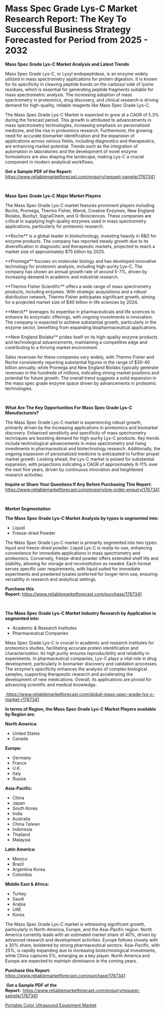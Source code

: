 <p><h1>Mass Spec Grade Lys-C Market Research Report: The Key To Successful Business Strategy Forecasted for Period from 2025 - 2032</h1></p><p><strong>Mass Spec Grade Lys-C Market Analysis and Latest Trends</strong></p>
<p><p>Mass Spec Grade Lys-C, or Lysyl endopeptidase, is an enzyme widely utilized in mass spectrometry applications for protein digestion. It is known for its specificity in cleaving peptide bonds on the carboxyl side of lysine residues, which is essential for generating peptide fragments suitable for mass spectrometric analysis. The increasing adoption of mass spectrometry in proteomics, drug discovery, and clinical research is driving demand for high-quality, reliable reagents like Mass Spec Grade Lys-C.</p><p>The Mass Spec Grade Lys-C Market is expected to grow at a CAGR of 5.3% during the forecast period. This growth is attributed to advancements in mass spectrometry technologies, increasing emphasis on personalized medicine, and the rise in proteomics research. Furthermore, the growing need for accurate biomarker identification and the expansion of applications across various fields, including diagnostics and therapeutics, are enhancing market potential. Trends such as the integration of automation in laboratories and the development of novel enzyme formulations are also shaping the landscape, making Lys-C a crucial component in modern analytical workflows.</p></p>
<p><strong>Get a Sample PDF of the Report:&nbsp;</strong> <a href="https://www.reliablemarketforecast.com/enquiry/request-sample/1767341?utm_campaign=1840&utm_medium=2&utm_source=Github&utm_content=ia&utm_term=05032025&utm_id=mass-spec-grade-lys-c">https://www.reliablemarketforecast.com/enquiry/request-sample/1767341</a></p>
<p>&nbsp;</p>
<p><strong>Mass Spec Grade Lys-C Major Market Players</strong></p>
<p><p>The Mass Spec Grade Lys-C market features prominent players including Roche, Promega, Thermo Fisher, Merck, Creative Enzymes, New England Biolabs, Biorbyt, SignalChem, and G-Biosciences. These companies are critical in supplying high-quality enzymes used in mass spectrometry applications, particularly for proteomic research.</p><p>**Roche** is a global leader in biotechnology, investing heavily in R&D for enzyme products. The company has reported steady growth due to its diversification in diagnostic and therapeutic markets, projected to reach a market size of approximately $75 billion by 2025.</p><p>**Promega** focuses on molecular biology and has developed innovative technology for proteomic analysis, including high-purity Lys-C. The company has shown an annual growth rate of around 5-7%, driven by increasing demand in academic and industrial research.</p><p>**Thermo Fisher Scientific** offers a wide range of mass spectrometry products, including enzymes. With strategic acquisitions and a robust distribution network, Thermo Fisher anticipates significant growth, aiming for a projected market size of $40 billion in life sciences by 2024.</p><p>**Merck** leverages its expertise in pharmaceuticals and life sciences to enhance its enzymatic offerings, with ongoing investments in innovation. The company is expected to achieve substantial growth, particularly in the enzyme sector, benefiting from expanding biopharmaceutical applications.</p><p>**New England Biolabs** prides itself on its high-quality enzyme products and technological advancements, maintaining a competitive edge and contributing to a thriving market environment. </p><p>Sales revenues for these companies vary widely, with Thermo Fisher and Roche consistently reporting substantial figures in the range of $30-40 billion annually, while Promega and New England Biolabs typically generate revenues in the hundreds of millions, indicating strong market positions and potential for future growth. The overall trend suggests a solid expansion in the mass spec grade enzyme space driven by advancements in proteomic technologies.</p></p>
<p>&nbsp;</p>
<p><strong>What Are The Key Opportunities For Mass Spec Grade Lys-C Manufacturers?</strong></p>
<p><p>The Mass Spec Grade Lys-C market is experiencing robust growth, primarily driven by the increasing applications in proteomics and biomarker discovery. Enhanced sensitivity and specificity of mass spectrometry techniques are boosting demand for high-purity Lys-C products. Key trends include technological advancements in mass spectrometry and rising investments in pharmaceutical and biotechnology research. Additionally, the ongoing expansion of personalized medicine is anticipated to further propel market growth. Looking ahead, the Lys-C market is poised for substantial expansion, with projections indicating a CAGR of approximately 8-11% over the next five years, driven by continuous innovation and heightened research activities.</p></p>
<p><strong>Inquire or Share Your Questions If Any Before Purchasing This Report:</strong> <a href="https://www.reliablemarketforecast.com/enquiry/pre-order-enquiry/1767341?utm_campaign=1840&utm_medium=2&utm_source=Github&utm_content=ia&utm_term=05032025&utm_id=mass-spec-grade-lys-c">https://www.reliablemarketforecast.com/enquiry/pre-order-enquiry/1767341</a></p>
<p>&nbsp;</p>
<p><strong>Market Segmentation</strong></p>
<p><strong>The Mass Spec Grade Lys-C Market Analysis by types is segmented into:</strong></p>
<p><ul><li>Liquid</li><li>Freeze-dried Powder</li></ul></p>
<p><p>The Mass Spec Grade Lys-C market is primarily segmented into two types: liquid and freeze-dried powder. Liquid Lys-C is ready-to-use, enhancing convenience for immediate applications in mass spectrometry and proteomics. Conversely, freeze-dried powder offers extended shelf life and stability, allowing for storage and reconstitution as needed. Each format serves specific user requirements, with liquid suited for immediate experiments and powdered lysates preferred for longer-term use, ensuring versatility in research and analytical settings.</p></p>
<p><strong>Purchase this Report:&nbsp;</strong><a href="https://www.reliablemarketforecast.com/purchase/1767341?utm_campaign=1840&utm_medium=2&utm_source=Github&utm_content=ia&utm_term=05032025&utm_id=mass-spec-grade-lys-c">https://www.reliablemarketforecast.com/purchase/1767341</a></p>
<p>&nbsp;</p>
<p><strong>The Mass Spec Grade Lys-C Market Industry Research by Application is segmented into:</strong></p>
<p><ul><li>Academic & Research Institutes</li><li>Pharmaceutical Companies</li></ul></p>
<p><p>Mass Spec Grade Lys-C is crucial in academic and research institutes for proteomics studies, facilitating accurate protein identification and characterization. Its high purity ensures reproducibility and reliability in experiments. In pharmaceutical companies, Lys-C plays a vital role in drug development, particularly in biomarker discovery and validation processes. The enzyme's specificity enhances the analysis of complex biological samples, supporting therapeutic research and accelerating the development of new medications. Overall, its applications are pivotal for advancing scientific and medical knowledge.</p></p>
<p><a href="https://www.reliablemarketforecast.com/global-mass-spec-grade-lys-c-market-r1767341?utm_campaign=1840&utm_medium=2&utm_source=Github&utm_content=ia&utm_term=05032025&utm_id=mass-spec-grade-lys-c">&nbsp;https://www.reliablemarketforecast.com/global-mass-spec-grade-lys-c-market-r1767341</a></p>
<p><strong>In terms of Region, the Mass Spec Grade Lys-C Market Players available by Region are:</strong></p>
<p>
    <p> <strong> North America: </strong>
        <ul>
            <li>United States</li>
            <li>Canada</li>
        </ul>
        </p> 
    <p> <strong> Europe: </strong>
        <ul>
            <li>Germany</li>
            <li>France</li>
            <li>U.K.</li>
            <li>Italy</li>
            <li>Russia</li>
        </ul>
        </p> 
    <p> <strong> Asia-Pacific: </strong>
        <ul>
            <li>China</li>
            <li>Japan</li>
            <li>South Korea</li>
            <li>India</li>
            <li>Australia</li>
            <li>China Taiwan</li>
            <li>Indonesia</li>
            <li>Thailand</li>
            <li>Malaysia</li>
        </ul>
        </p> 
    <p> <strong> Latin America: </strong>
        <ul>
            <li>Mexico</li>
            <li>Brazil</li>
            <li>Argentina Korea</li>
            <li>Colombia</li>
        </ul>
        </p> 
    <p> <strong> Middle East & Africa: </strong>
        <ul>
            <li>Turkey</li>
            <li>Saudi</li>
            <li>Arabia</li>
            <li>UAE</li>
            <li>Korea</li>
        </ul>
    </p>
    </p>
<p><p>The Mass Spec Grade Lys-C market is witnessing significant growth, particularly in North America, Europe, and the Asia-Pacific region. North America currently leads with an estimated market share of 40%, driven by advanced research and development activities. Europe follows closely with a 30% share, bolstered by strong pharmaceutical sectors. Asia-Pacific, with 25%, is rapidly expanding due to increasing biotechnological investments, while China captures 5%, emerging as a key player. North America and Europe are expected to maintain dominance in the coming years.</p></p>
<p><strong>Purchase this Report: </strong><a href="https://www.reliablemarketforecast.com/purchase/1767341?utm_campaign=1840&utm_medium=2&utm_source=Github&utm_content=ia&utm_term=05032025&utm_id=mass-spec-grade-lys-c">https://www.reliablemarketforecast.com/purchase/1767341</a></p>
<p>&nbsp;<strong>Get a Sample PDF of the Report:&nbsp;&nbsp;</strong><a href="https://www.reliablemarketforecast.com/enquiry/request-sample/1767341?utm_campaign=1840&utm_medium=2&utm_source=Github&utm_content=ia&utm_term=05032025&utm_id=mass-spec-grade-lys-c">https://www.reliablemarketforecast.com/enquiry/request-sample/1767341</a></p>
<p><strong></strong></p>
<p><p><a href="https://github.com/vimar16th/Market-Research-Report-List-7/blob/main/portable-color-ultrasound-equipment-market.md?utm_campaign=1840&utm_medium=2&utm_source=Github&utm_content=ia&utm_term=05032025&utm_id=mass-spec-grade-lys-c">Portable Color Ultrasound Equipment Market</a></p></p>
